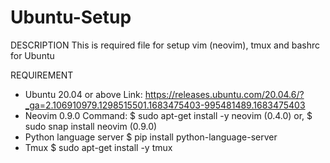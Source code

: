 # Ubuntu-Setup
DESCRIPTION
This is required file for setup vim (neovim), tmux and bashrc for Ubuntu

REQUIREMENT
- Ubuntu 20.04 or above
Link: https://releases.ubuntu.com/20.04.6/?_ga=2.106910979.1298515501.1683475403-995481489.1683475403
- Neovim 0.9.0
Command: 
$ sudo apt-get install -y neovim (0.4.0) or,
$ sudo snap install neovim (0.9.0)
- Python language server
$ pip install python-language-server
- Tmux
$ sudo apt-get install -y tmux
